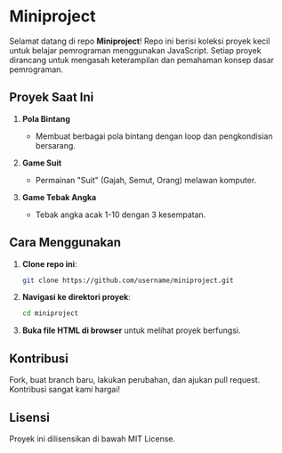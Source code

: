 # Miniproject

Selamat datang di repo **Miniproject**! Repo ini berisi koleksi proyek kecil untuk belajar pemrograman menggunakan JavaScript. Setiap proyek dirancang untuk mengasah keterampilan dan pemahaman konsep dasar pemrograman.

## Proyek Saat Ini

1. **Pola Bintang**
   - Membuat berbagai pola bintang dengan loop dan pengkondisian bersarang.

2. **Game Suit**
   - Permainan "Suit" (Gajah, Semut, Orang) melawan komputer.

3. **Game Tebak Angka**
   - Tebak angka acak 1-10 dengan 3 kesempatan.

## Cara Menggunakan

1. **Clone repo ini**:
    ```bash
    git clone https://github.com/username/miniproject.git
    ```
2. **Navigasi ke direktori proyek**:
    ```bash
    cd miniproject
    ```
3. **Buka file HTML di browser** untuk melihat proyek berfungsi.

## Kontribusi

Fork, buat branch baru, lakukan perubahan, dan ajukan pull request. Kontribusi sangat kami hargai!

## Lisensi

Proyek ini dilisensikan di bawah MIT License.
